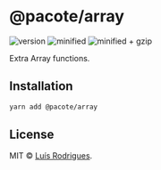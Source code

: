 # @pacote/array

![version](https://badgen.net/npm/v/@pacote/array)
![minified](https://badgen.net/bundlephobia/min/@pacote/array)
![minified + gzip](https://badgen.net/bundlephobia/minzip/@pacote/array)

Extra Array functions.

## Installation

```bash
yarn add @pacote/array
```

## License

MIT © [Luís Rodrigues](https://goblindegook.com).
